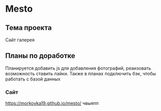 # Mesto
## Тема проекта
Сайт галерея 
## Планы по доработке
Планируется добавить js для добавления фотографий, реаизовать возможность ставить лайки. Также в планах подключить бэк, чтобы работать с базой данных
### Сайт
https://morkovka19.github.io/mesto/
чвыяпп

